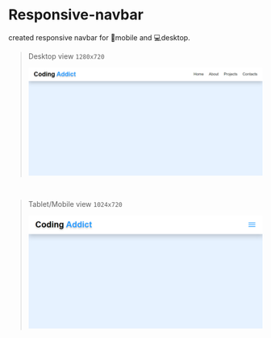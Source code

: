# Responsive-navbar
created responsive navbar for 📱mobile and 💻desktop.

> Desktop view `1280x720`
> 
> ![desktop navbar](https://github.com/codebyroland/responsive-navbar/blob/master/assets/images/desktop.png)

<br>

> Tablet/Mobile view `1024x720`
> 
> ![mobile navbar](https://github.com/codebyroland/responsive-navbar/blob/master/assets/images/mobile.png)
